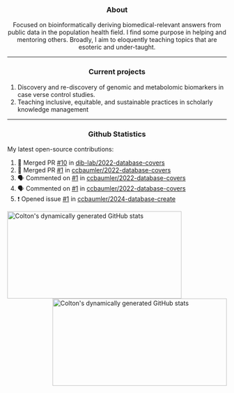 <!--
Inspiration derived from:
1. https://zzetao.github.io/awesome-github-profile/
2. https://github.com/spcanelon
3. https://github.com/tallguyjenks

Tools used:
1. https://github.com/anuraghazra/github-readme-stats
2. https://github.com/jamesgeorge007/github-activity-readme
3. https://github.com/topics/profile-readme
-->

<h3 align="center">About</h3>

<p align="center">
Focused on bioinformatically deriving biomedical-relevant answers from public data in the population health field. 
I find some purpose in helping and mentoring others. Broadly, I aim to eloquently teaching topics that are esoteric and under-taught.
</p>

---

<h3 align="center">Current projects</h3>

1. Discovery and re-discovery of genomic and metabolomic biomarkers in case verse control studies.
2. Teaching inclusive, equitable, and sustainable practices in scholarly knowledge management

---

<h3 align="center">Github Statistics</h3>

My latest open-source contributions:

<!--START_SECTION:activity-->
1. 🎉 Merged PR [#10](https://github.com/dib-lab/2022-database-covers/pull/10) in [dib-lab/2022-database-covers](https://github.com/dib-lab/2022-database-covers)
2. 🎉 Merged PR [#1](https://github.com/ccbaumler/2022-database-covers/pull/1) in [ccbaumler/2022-database-covers](https://github.com/ccbaumler/2022-database-covers)
3. 🗣 Commented on [#1](https://github.com/ccbaumler/2022-database-covers/pull/1#issuecomment-2078233715) in [ccbaumler/2022-database-covers](https://github.com/ccbaumler/2022-database-covers)
4. 🗣 Commented on [#1](https://github.com/ccbaumler/2022-database-covers/pull/1#issuecomment-2053745028) in [ccbaumler/2022-database-covers](https://github.com/ccbaumler/2022-database-covers)
5. ❗ Opened issue [#1](https://github.com/ccbaumler/2024-database-create/issues/1) in [ccbaumler/2024-database-create](https://github.com/ccbaumler/2024-database-create)
<!--END_SECTION:activity-->

<a href="https://github.com/ccbaumler">
  <img height="200" width=400 align="left" alt="Colton's dynamically generated GitHub stats" src="https://github-readme-stats.vercel.app/api?username=ccbaumler&show_icons=true&title_color=434d58&icon_color=fa8072&ring_color=ba55d3"/>
</a>
<a href="https://github.com/ccbaumler">
  <img height="200" width=400 align="right" alt="Colton's dynamically generated GitHub stats" src="https://github-readme-stats.vercel.app/api/top-langs/?username=ccbaumler&layout=compact&langs_count=6&card_width=320&title_color=434d58&hide=Standard%20ML,%20TeX,%20Jupyter%20Notebook" />
</a>
